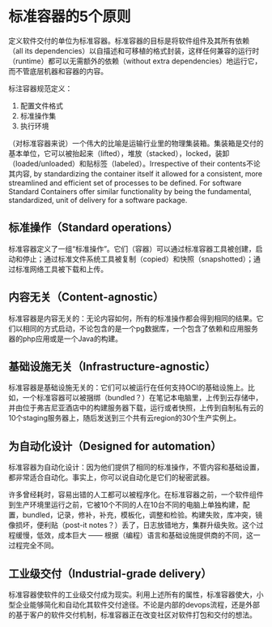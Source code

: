 # 标准容器的5个原则

定义软件交付的单位为标准容器。标准容器的目标是将软件组件及其所有依赖（all its dependencies）以自描述和可移植的格式封装，这样任何兼容的运行时（runtime）都可以无需额外的依赖（without extra dependencies）地运行它，而不管底层机器和容器的内容。

标注容器规范定义：

1. 配置文件格式
2. 标准操作集
3. 执行环境

（对标准容器来说）一个伟大的比喻是运输行业里的物理集装箱。集装箱是交付的基本单位，它可以被抬起来（lifted），堆放（stacked），locked，装卸（loaded/unloaded）和贴标签（labeled）。Irrespective of their contents不论其内容, by standardizing the container itself it allowed for a consistent, more streamlined and efficient set of processes to be defined. For software Standard Containers offer similar functionality by being the fundamental, standardized, unit of delivery for a software package.

## 标准操作（Standard operations）

标准容器定义了一组“标准操作”。它们（容器）可以通过标准容器工具被创建，启动和停止；通过标准文件系统工具被复制（copied）和快照（snapshotted）；通过标准网络工具被下载和上传。

## 内容无关（Content-agnostic）

标准容器是内容无关的：无论内容如何，所有的标准操作都会得到相同的结果。它们以相同的方式启动，不论包含的是一个pg数据库，一个包含了依赖和应用服务器的php应用或是一个Java的构建。

## 基础设施无关（Infrastructure-agnostic）

标准容器是基础设施无关的：它们可以被运行在任何支持OCI的基础设施上。比如，一个标准容器可以被捆绑（bundled？）在笔记本电脑里，上传到云存储中，并由位于弗吉尼亚酒店中的构建服务器下载，运行或者快照，上传到自制私有云的10个staging服务器上，随后发送到三个共有云region的30个生产实例上。

## 为自动化设计（Designed for automation）

标准容器为自动化设计：因为他们提供了相同的标准操作，不管内容和基础设置，都非常适合自动化。事实上，你可以说自动化是它们的秘密武器。

许多曾经耗时，容易出错的人工都可以被程序化。在标准容器之前，一个软件组件到生产环境里运行之前，它被10个不同的人在10台不同的电脑上单独构建，配置，bundled，记录，修补，补充，模板化，调整和检验。构建失败，库冲突，镜像损坏，便利贴（post-it notes？）丢了，日志放错地方，集群升级失败。这个过程缓慢，低效，成本巨大 —— 根据（编程）语言和基础设施提供商的不同，这一过程完全不同。

## 工业级交付（Industrial-grade delivery）

标准容器使软件的工业级交付成为现实。利用上述所有的属性，标准容器使大，小型企业能够简化和自动化其软件交付途径。不论是内部的devops流程，还是外部的基于客户的软件交付机制，标准容器正在改变社区对软件打包和交付的想法。
